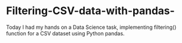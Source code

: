 # Filtering-CSV-data-with-pandas-
Today I had my hands on a Data Science task, implementing filtering() function for a CSV dataset using Python pandas.
